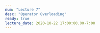 ```yaml
---
num: "Lecture 7"
desc: "Operator Overloading"
ready: true
lecture_date: 2020-10-22 17:00:00.00-7:00
---
```

